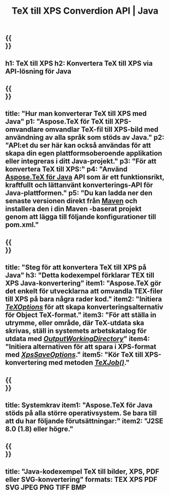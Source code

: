 ﻿---
translation: true
template: /_templates/_conversion-child-java.md
title: TeX till XPS Converdion API | Java
description: TeX till XPS konverteringsfunktion. Integrera detta lokala Java-bibliotek i ditt projekt eller använd plattformsoberoende applikationer för att konvertera TeX till XPS.
keywords: tex till xps api java, tex2xps integrera
url: /java/conversion/tex-to-xps/
family: tex
platformtag: java
feature: conversion
informat: TEX
outformat: XPS
otherformats: BMP PNG JPEG TIFF PDF SVG
---

{{<section banner>}}
---
h1: TeX till XPS
h2: Konvertera TeX till XPS via API-lösning för Java
---

{{<section overview>}}
---
title: "Hur man konverterar TeX till XPS med Java"
p1: "Aspose.TeX för TeX till XPS-omvandlare omvandlar TeX-fil till XPS-bild med användning av alla språk som stöds av Java."
p2: "API:et du ser här kan också användas för att skapa din egen plattformsoberoende applikation eller integreras i ditt Java-projekt."
p3: "För att konvertera TeX till XPS:"
p4: "Använd [Aspose.TeX för Java](https://products.aspose.com/tex/java) API som är ett funktionsrikt, kraftfullt och lättanvänt konverterings-API för Java-plattformen."
p5: "Du kan ladda ner den senaste versionen direkt från [Maven](https://repository.aspose.com/webapp/#/artifacts/browse/tree/General/repo/com/aspose/aspose-tex) och installera den i din Maven -baserat projekt genom att lägga till följande konfigurationer till pom.xml."
---

{{<section feature1>}}
---
title: "Steg för att konvertera TeX till XPS på Java"
h3: "Detta kodexempel förklarar TEX till XPS Java-konvertering"
item1: "Aspose.TeX gör det enkelt för utvecklarna att omvandla TEX-filer till XPS på bara några rader kod."
item2: "Initiera [*TeXOptions*](https://reference.aspose.com/tex/java/com.aspose.tex/TeXOptions) för att skapa konverteringsalternativ för Object TeX-format."
item3: "För att ställa in utrymme, eller område, där TeX-utdata ska skrivas, ställ in systemets arbetskatalog för utdata med [*OutputWorkingDirectory*](https://reference.aspose.com/tex/java/com.aspose.tex/TeXOptions#getOutputWorkingDirectory--)"
item4: "Initiera alternativen för att spara i XPS-format med [*XpsSaveOptions*](https://reference.aspose.com/tex/java/com.aspose.tex.rendering/XpsSaveOptions)."
item5: "Kör TeX till XPS-konvertering med metoden [*TeXJob()*](https://reference.aspose.com/tex/java/com.aspose.tex/TeXJob)."
---

{{<section feature2>}}
---
title: Systemkrav
item1: "Aspose.TeX för Java stöds på alla större operativsystem. Se bara till att du har följande förutsättningar:"
item2: "J2SE 8.0 (1.8) eller högre."
---

{{<section widget>}}
---
title: "Java-kodexempel TeX till bilder, XPS, PDF eller SVG-konvertering"
formats: TEX XPS PDF SVG JPEG PNG TIFF BMP
---